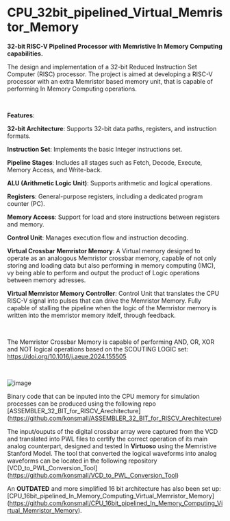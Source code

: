 # CPU_32bit_pipelined_Virtual_Memristor_Memory

**32-bit RISC-V Pipelined Processor with Memristive In Memory Computing capabilities.**

The design and implementation of a 32-bit Reduced Instruction Set Computer (RISC) processor. The project is aimed at developing a RISC-V processor with an extra Memristor based memory unit, that is capable of performing In Memory
Computing operations.



 

**Features**:

**32-bit Architecture**: Supports 32-bit data paths, registers, and instruction formats.

**Instruction Set**: Implements the basic Integer instructions set.

**Pipeline Stages**: Includes all stages such as Fetch, Decode, Execute, Memory Access, and Write-back.

**ALU (Arithmetic Logic Unit)**: Supports arithmetic and logical operations.

**Registers**: General-purpose registers, including a dedicated program counter (PC).

**Memory Access**: Support for load and store instructions between registers and memory.

**Control Unit**: Manages execution flow and instruction decoding.

**Virtual Crossbar Memristor Memory**: A Virtual memory designed to operate as an analogous Memristor crossbar memory, capable of not only storing and loading data but also performing in memory computing (IMC),
vy being able to perform and output the product of Logic operations between memory adresses. 

**Virtual Memristor Memory Controller**: Control Unit that translates the CPU RISC-V signal into pulses that can drive the Memristor Memory. Fully capable of stalling the pipeline when the logic of the Memristor memory is written
into the memristor memory itdelf, through feedback.

 

The Memristor Crossbar Memory is capable of performing AND, OR, XOR and NOT logical operations based on the SCOUTING LOGIC set:
https://doi.org/10.1016/j.aeue.2024.155505

 

![image](https://github.com/user-attachments/assets/817ea9b2-168a-4336-a7c4-32020257d7fd)


Binary code that can be inputed into the CPU memory for simulation processes can be produced using the following repo [ASSEMBLER_32_BIT_for_RISCV_Arechitecture] (https://github.com/konsmall/ASSEMBLER_32_BIT_for_RISCV_Arechitecture)

The input/ouputs of the digital crossbar array were captured from the VCD and translated into PWL files to certify the correct operation of its main analog counterpart, designed and tested In **Virtuoso** using the Memristive Stanford Model. The tool that converted the logical waveforms into analog waveforms can be located in the following repository [VCD_to_PWL_Conversion_Tool] (https://github.com/konsmall/VCD_to_PWL_Conversion_Tool)

An **OUTDATED** and more simplified 16 bit architecture has also been set up: [CPU_16bit_pipelined_In_Memory_Computing_Virtual_Memristor_Memory] (https://github.com/konsmall/CPU_16bit_pipelined_In_Memory_Computing_Virtual_Memristor_Memory). 
